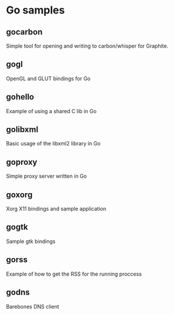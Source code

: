 # Go samples

## gocarbon

Simple tool for opening and writing to carbon/whisper for Graphite.

## gogl

OpenGL and GLUT bindings for Go

## gohello

Example of using a shared C lib in Go

## golibxml

Basic usage of the libxml2 library in Go

## goproxy

Simple proxy server written in Go

## goxorg

Xorg X11 bindings and sample application

## gogtk

Sample gtk bindings

## gorss

Example of how to get the RSS for the running proccess

## godns

Barebones DNS client
